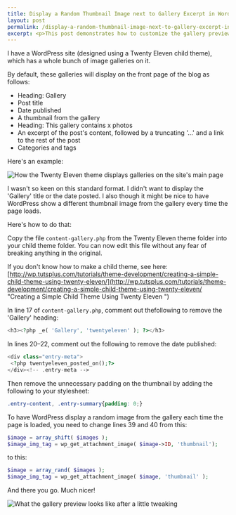 ```yaml
---
title: Display a Random Thumbnail Image next to Gallery Excerpt in WordPress
layout: post
permalink: /display-a-random-thumbnail-image-next-to-gallery-excerpt-in-wordpress/
excerpt: <p>This post demonstrates how to customize the gallery preview on the front page of your WordPress blog and have it display a random image from the gallery every time the page is loaded.</p>
---
```

I have a WordPress site (designed using a Twenty Eleven child theme), which has a whole bunch of image galleries on it.

By default, these galleries will display on the front page of the blog as follows:

- Heading: Gallery
- Post title
- Date published
- A thumbnail from the gallery
- Heading: This gallery contains x photos
- An excerpt of the post's content, followed by a truncating '&#8230;' and a link to the rest of the post
- Categories and tags

Here's an example:

![How the Twenty Eleven theme displays galleries on the site's main page](https://res.cloudinary.com/hibbard/image/upload/v1528880881/gallery_example.png "How the Twenty Eleven theme displays galleries on the site's main page")

I wasn't so keen on this standard format. I didn't want to display the 'Gallery' title or the date posted. I also though it might be nice to have WordPress show a different thumbnail image from the gallery every time the page loads.

Here's how to do that:

Copy the file `content-gallery.php` from the Twenty Eleven theme folder into your child theme folder. You can now edit this file without any fear of breaking anything in the original.

If you don't know how to make a child theme, see here: [http://wp.tutsplus.com/tutorials/theme-development/creating-a-simple-child-theme-using-twenty-eleven/](http://wp.tutsplus.com/tutorials/theme-development/creating-a-simple-child-theme-using-twenty-eleven/ "Creating a Simple Child Theme Using Twenty Eleven ")

In line 17 of `content-gallery.php`, comment out thefollowing to remove the 'Gallery' heading:

```php
<h3><?php _e( 'Gallery', 'twentyeleven' ); ?></h3>
```

In lines 20–22, comment out the following to remove the date published:

```php
<div class="entry-meta">
 <?php twentyeleven_posted_on();?>
</div><!-- .entry-meta -->
```

Then remove the unnecessary padding on the thumbnail by adding the following to your stylesheet:

```css
.entry-content, .entry-summary{padding: 0;}
```

To have WordPress display a random image from the gallery each time the page is loaded, you need to change lines 39 and 40 from this:

```php
$image = array_shift( $images );
$image_img_tag = wp_get_attachment_image( $image->ID, 'thumbnail');
```

to this:

```php
$image = array_rand( $images );
$image_img_tag = wp_get_attachment_image( $image, 'thumbnail' );
```

And there you go. Much nicer!

![What the gallery preview looks like after a little tweaking](https://res.cloudinary.com/hibbard/image/upload/v1528880918/revised_gallery.png "What the gallery preview looks like after a little tweaking")
